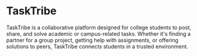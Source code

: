 # TaskTribe
TaskTribe is a collaborative platform designed for college students to post, share, and solve academic or campus-related tasks. Whether it's finding a partner for a group project, getting help with assignments, or offering solutions to peers, TaskTribe connects students in a trusted environment.
